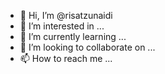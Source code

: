- 👋 Hi, I’m @risatzunaidi
- 👀 I’m interested in ...
- 🌱 I’m currently learning ...
- 💞️ I’m looking to collaborate on ...
- 📫 How to reach me ...

<!---
risatzunaidi/risatzunaidi is a ✨ special ✨ repository because its `README.md` (this file) appears on your GitHub profile.
You can click the Preview link to take a look at your changes.
--->
